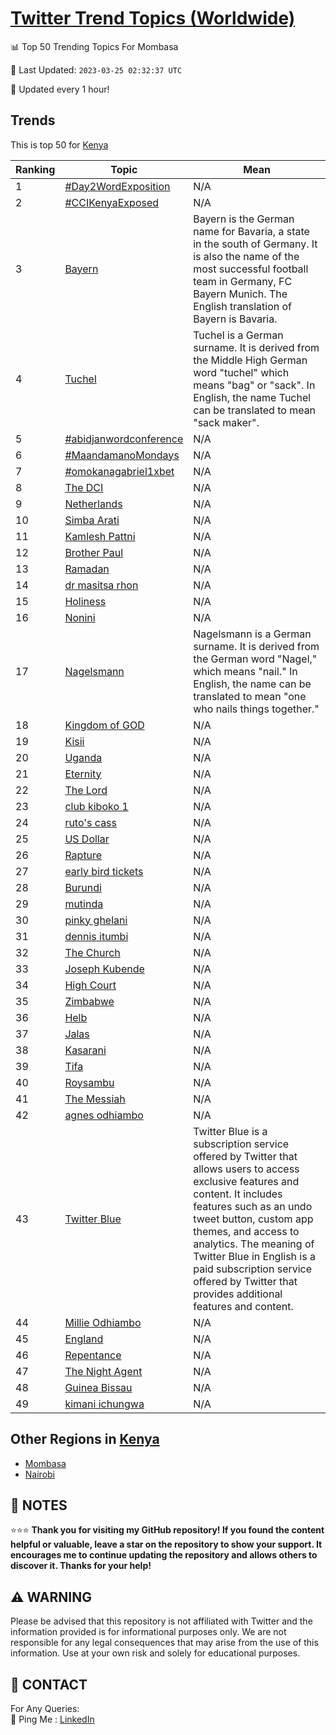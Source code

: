 [Twitter Trend Topics (Worldwide)](https://github.com/ErcinDedeoglu/Twitter-Trend-Topics)
==========


📊 Top 50 Trending Topics For Mombasa

📆 Last Updated: `2023-03-25 02:32:37 UTC`

🔧 Updated every 1 hour!


## Trends

This is top 50 for [Kenya](</Kenya>)

| Ranking | Topic | Mean |
| ------- | ------------ | ------------ |
| 1 | [#Day2WordExposition](http://twitter.com/search?q=%23Day2WordExposition) | N/A |
| 2 | [#CCIKenyaExposed](http://twitter.com/search?q=%23CCIKenyaExposed) | N/A |
| 3 | [Bayern](http://twitter.com/search?q=Bayern) | Bayern is the German name for Bavaria, a state in the south of Germany. It is also the name of the most successful football team in Germany, FC Bayern Munich. The English translation of Bayern is Bavaria. |
| 4 | [Tuchel](http://twitter.com/search?q=Tuchel) | Tuchel is a German surname. It is derived from the Middle High German word "tuchel" which means "bag" or "sack". In English, the name Tuchel can be translated to mean "sack maker". |
| 5 | [#abidjanwordconference](http://twitter.com/search?q=%23abidjanwordconference) | N/A |
| 6 | [#MaandamanoMondays](http://twitter.com/search?q=%23MaandamanoMondays) | N/A |
| 7 | [#omokanagabriel1xbet](http://twitter.com/search?q=%23omokanagabriel1xbet) | N/A |
| 8 | [The DCI](http://twitter.com/search?q=The+DCI) | N/A |
| 9 | [Netherlands](http://twitter.com/search?q=Netherlands) | N/A |
| 10 | [Simba Arati](http://twitter.com/search?q=Simba+Arati) | N/A |
| 11 | [Kamlesh Pattni](http://twitter.com/search?q=Kamlesh+Pattni) | N/A |
| 12 | [Brother Paul](http://twitter.com/search?q=Brother+Paul) | N/A |
| 13 | [Ramadan](http://twitter.com/search?q=Ramadan) | N/A |
| 14 | [dr masitsa rhon](http://twitter.com/search?q=dr+masitsa+rhon) | N/A |
| 15 | [Holiness](http://twitter.com/search?q=Holiness) | N/A |
| 16 | [Nonini](http://twitter.com/search?q=Nonini) | N/A |
| 17 | [Nagelsmann](http://twitter.com/search?q=Nagelsmann) | Nagelsmann is a German surname. It is derived from the German word "Nagel," which means "nail." In English, the name can be translated to mean "one who nails things together." |
| 18 | [Kingdom of GOD](http://twitter.com/search?q=Kingdom+of+GOD) | N/A |
| 19 | [Kisii](http://twitter.com/search?q=Kisii) | N/A |
| 20 | [Uganda](http://twitter.com/search?q=Uganda) | N/A |
| 21 | [Eternity](http://twitter.com/search?q=Eternity) | N/A |
| 22 | [The Lord](http://twitter.com/search?q=The+Lord) | N/A |
| 23 | [club kiboko 1](http://twitter.com/search?q=club+kiboko+1) | N/A |
| 24 | [ruto's cass](http://twitter.com/search?q=ruto%27s+cass) | N/A |
| 25 | [US Dollar](http://twitter.com/search?q=US+Dollar) | N/A |
| 26 | [Rapture](http://twitter.com/search?q=Rapture) | N/A |
| 27 | [early bird tickets](http://twitter.com/search?q=early+bird+tickets) | N/A |
| 28 | [Burundi](http://twitter.com/search?q=Burundi) | N/A |
| 29 | [mutinda](http://twitter.com/search?q=mutinda) | N/A |
| 30 | [pinky ghelani](http://twitter.com/search?q=pinky+ghelani) | N/A |
| 31 | [dennis itumbi](http://twitter.com/search?q=dennis+itumbi) | N/A |
| 32 | [The Church](http://twitter.com/search?q=The+Church) | N/A |
| 33 | [Joseph Kubende](http://twitter.com/search?q=Joseph+Kubende) | N/A |
| 34 | [High Court](http://twitter.com/search?q=High+Court) | N/A |
| 35 | [Zimbabwe](http://twitter.com/search?q=Zimbabwe) | N/A |
| 36 | [Helb](http://twitter.com/search?q=Helb) | N/A |
| 37 | [Jalas](http://twitter.com/search?q=Jalas) | N/A |
| 38 | [Kasarani](http://twitter.com/search?q=Kasarani) | N/A |
| 39 | [Tifa](http://twitter.com/search?q=Tifa) | N/A |
| 40 | [Roysambu](http://twitter.com/search?q=Roysambu) | N/A |
| 41 | [The Messiah](http://twitter.com/search?q=The+Messiah) | N/A |
| 42 | [agnes odhiambo](http://twitter.com/search?q=agnes+odhiambo) | N/A |
| 43 | [Twitter Blue](http://twitter.com/search?q=Twitter+Blue) | Twitter Blue is a subscription service offered by Twitter that allows users to access exclusive features and content. It includes features such as an undo tweet button, custom app themes, and access to analytics. The meaning of Twitter Blue in English is a paid subscription service offered by Twitter that provides additional features and content. |
| 44 | [Millie Odhiambo](http://twitter.com/search?q=Millie+Odhiambo) | N/A |
| 45 | [England](http://twitter.com/search?q=England) | N/A |
| 46 | [Repentance](http://twitter.com/search?q=Repentance) | N/A |
| 47 | [The Night Agent](http://twitter.com/search?q=The+Night+Agent) | N/A |
| 48 | [Guinea Bissau](http://twitter.com/search?q=Guinea+Bissau) | N/A |
| 49 | [kimani ichungwa](http://twitter.com/search?q=kimani+ichungwa) | N/A |



## Other Regions in [Kenya](</Kenya>)

* [Mombasa](</Kenya/Mombasa.md>)
* [Nairobi](</Kenya/Nairobi.md>)



## 📝 NOTES

⭐⭐⭐ **Thank you for visiting my GitHub repository! If you found the content helpful or valuable, leave a star on the repository to show your support. It encourages me to continue updating the repository and allows others to discover it. Thanks for your help!**


## ⚠️ WARNING

Please be advised that this repository is not affiliated with Twitter and the information provided is for informational purposes only. We are not responsible for any legal consequences that may arise from the use of this information. Use at your own risk and solely for educational purposes.


## 📨 CONTACT

 For Any Queries:  
            🏓 Ping Me : [LinkedIn](https://www.linkedin.com/in/ercindedeoglu/)
